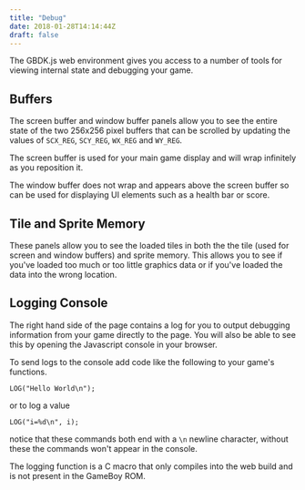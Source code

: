 ```yaml
---
title: "Debug"
date: 2018-01-28T14:14:44Z
draft: false
---
```


The GBDK.js web environment gives you access to a number of tools for viewing 
internal state and debugging your game.

## Buffers

The screen buffer and window buffer panels allow you to see the entire state of
the two 256x256 pixel buffers that can be scrolled by updating the values
of `SCX_REG`, `SCY_REG`, `WX_REG` and `WY_REG`.

The screen buffer is used for your main game display and will wrap infinitely
as you reposition it.

The window buffer does not wrap and appears above the screen buffer so can be
used for displaying UI elements such as a health bar or score.

## Tile and Sprite Memory

These panels allow you to see the loaded tiles in both the the tile (used for 
screen and window buffers) and sprite memory. This allows you to see if you've
loaded too much or too little graphics data or if you've loaded the data into
the wrong location.

## Logging Console

The right hand side of the page contains a log for you to output debugging
information from your game directly to the page. You will also be able to see
this by opening the Javascript console in your browser.

To send logs to the console add code like the following to your game's functions.

```
LOG("Hello World\n");
```

or to log a value

```
LOG("i=%d\n", i);
```

notice that these commands both end with a `\n` newline character, without these
the commands won't appear in the console.

The logging function is a C macro that only compiles into the web build and is
not present in the GameBoy ROM.







